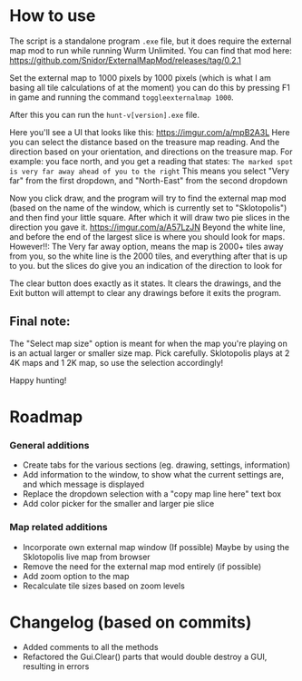 # How to use
The script is a standalone program `.exe` file, but it does require the external map mod to run while running Wurm Unlimited.
You can find that mod here: https://github.com/Snidor/ExternalMapMod/releases/tag/0.2.1

Set the external map to 1000 pixels by 1000 pixels (which is what I am basing all tile calculations of at the moment)
you can do this by pressing F1 in game and running the command `toggleexternalmap 1000`.

After this you can run the `hunt-v[version].exe` file.

Here you'll see a UI that looks like this: https://imgur.com/a/mpB2A3L
Here you can select the distance based on the treasure map reading. And the direction based on your orientation, and directions on the treasure map.
For example:
you face north, and you get a reading that states: `The marked spot is very far away ahead of you to the right`
This means you select "Very far" from the first dropdown, and "North-East" from the second dropdown

Now you click draw, and the program will try to find the external map mod (based on the name of the window, which is currently set to "Sklotopolis")
and then find your little square. After which it will draw two pie slices in the direction you gave it. https://imgur.com/a/A57LzJN
Beyond the white line, and before the end of the largest slice is where you should look for maps.
However!!: The Very far away option, means the map is 2000+ tiles away from you, so the white line is the 2000 tiles, and everything after that is up to you.
but the slices do give you an indication of the direction to look for

The clear button does exactly as it states. It clears the drawings, and the Exit button will attempt to clear any drawings before it exits the program.


## Final note:
The "Select map size" option is meant for when the map you're playing on is an actual larger or smaller size map. Pick carefully. 
Sklotopolis plays at 2 4K maps and 1 2K map, so use the selection accordingly!

Happy hunting!

# Roadmap

### General additions
- Create tabs for the various sections (eg. drawing, settings, information)
- Add information to the window, to show what the current settings are, and which message is displayed
- Replace the dropdown selection with a "copy map line here" text box
- Add color picker for the smaller and larger pie slice

### Map related additions 
- Incorporate own external map window (If possible) Maybe by using the Sklotopolis live map from browser
- Remove the need for the external map mod entirely (if possible)
- Add zoom option to the map
- Recalculate tile sizes based on zoom levels

# Changelog (based on commits)
- Added comments to all the methods
- Refactored the Gui.Clear() parts that would double destroy a GUI, resulting in errors
